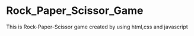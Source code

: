 # Rock_Paper_Scissor_Game
This is  Rock-Paper-Scissor game created by using html,css and javascript
